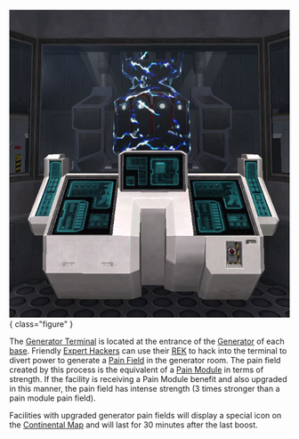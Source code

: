 ![room](../images/GenTerm.jpg){ class="figure" }

The [Generator Terminal](Generator_Terminal.md) is located at the entrance of
the [Generator](Generator.md) of each [base](../locations/Facilities.md).
Friendly [Expert Hackers](../certifications/Expert_Hacking.md) can use their
[REK](../weapons/Remote_Electronics_Kit.md) to hack into the terminal to divert
power to generate a [Pain Field](../terminology/Pain_Field.md) in the generator
room. The pain field created by this process is the equivalent of a
[Pain Module](../etc/Pain_Module.md) in terms of strength. If the facility is
receiving a Pain Module benefit and also upgraded in this manner, the pain field
has intense strength (3 times stronger than a pain module pain field).

Facilities with upgraded generator pain fields will display a special icon on
the [Continental Map](../etc/Continental_Map.md) and will last for 30 minutes
after the last boost.


